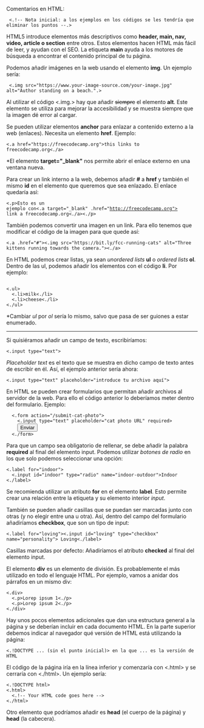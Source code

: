 Comentarios en HTML: 
<pre><code> <.!-- Nota inicial: a los ejemplos en los códigos se les tendría que eliminar los puntos --.> </pre></code>

HTML5 introduce elementos más descriptivos como <b>header, main, nav, video, article o section</b> entre otros. Estos elementos hacen HTML más fácil de leer, y ayudan con el SEO.
La etiqueta <b>main</b> ayuda a los motores de búsqueda a encontrar el contenido principal de tu página.

Podemos añadir imágenes en la web usando el elemento <b>img</b>. Un ejemplo sería:
<pre><code> <.img src="https://www.your-image-source.com/your-image.jpg" alt="Author standing on a beach.".> </pre></code>
Al utilizar el código <.img.> hay que añadir <s>siempre</s> el elemento <b>alt</b>. Este elemento se utiliza para mejorar la accesibilidad y se muestra siempre que la imagen dé error al cargar.

Se pueden utilizar elementos <b>anchor</b> para enlazar a contenido externo a la web (enlaces). Necesita un elemento <b>href</b>. Ejemplo:
<pre><code><.a href="https://freecodecamp.org">this links to freecodecamp.org<./a></pre></code>
*El elemento <b>target="_blank"</b> nos permite abrir el enlace externo en una ventana nueva.

Para crear un link interno a la web, debemos añadir <b>#</b> a <b>href</b> y también el mismo <b>id</b> en el elemento que queremos que sea enlazado.
El enlace quedaría así: <pre><code><.p>Esto es un ejemplo con<.a target="_blank" .href="http://freecodecamp.org"> link a freecodecamp.org<./a><./p></pre></code>

También podemos convertir una imagen en un link. Para ello tenemos que modificar el código de la imagen para que quede así:
<pre><code><.a .href="#"><.img src="https://bit.ly/fcc-running-cats" alt="Three kittens running towards the camera."><./a></pre></code>

En HTML podemos crear listas, ya sean <i>unordered lists</i> <b> ul</b> o <i>ordered lists</i><b> ol</b>. Dentro de las ul, podemos añadir los elementos con el código <b>li</b>.
Por ejemplo:
<pre><code>
<.ul>
  <.li>milk<./li>
  <.li>cheese<./li>
<./ul>
</pre></code>
*Cambiar <i>ul</i> por <i>ol</i> sería lo mismo, salvo que pasa de ser guiones a estar enumerado.

----------------------
Si quisiéramos añadir un campo de texto, escribiríamos: <pre><code><.input type="text"></pre></code>

<i>Placeholder text</i> es el texto que se muestra en dicho campo de texto antes de escribir en él. Así, el ejemplo anterior sería ahora:
<pre><code><.input type="text" placeholder="introduce tu archivo aquí"></pre></code>

En HTML se pueden crear formularios que permitan añadir archivos al servidor de la web. Para ello el código anterior lo deberíamos meter dentro del formulario. Ejemplo:
<pre><code>  <.form action="/submit-cat-photo">
    <.input type="text" placeholder="cat photo URL" required>
    <button type="submit">Enviar</button>
  <./form></pre></code>
  
 Para que un campo sea obligatorio de rellenar, se debe añadir la palabra <b>required</b> al final del elemento input.
 Podemos utilizar <i>botones de radio</i> en los que solo podemos seleccionar una opción:
  <pre><code><.label for="indoor"> 
  <.input id="indoor" type="radio" name="indoor-outdoor">Indoor 
<./label></pre></code>
Se recomienda utilizar un atributo <b>for</b> en el elemento <b>label</b>. Esto permite crear una relación entre la etiqueta y su elemento interior <i>input</i>.

También se pueden añadir casillas que se puedan ser marcadas junto con otras (y no elegir entre una u otra). Así, dentro del campo del formulario añadiríamos <b>checkbox</b>, que son un tipo de input:
<pre><code><.label for="loving"><.input id="loving" type="checkbox" name="personality"> Loving<./label></pre></code>

Casillas marcadas por defecto: Añadiríamos el atributo <b>checked</b> al final del elemento input.

El elemento <b>div</b> es un elemento de división. Es probablemente el más utilizado en todo el lenguaje HTML. Por ejemplo, vamos a anidar dos párrafos en un mismo div:
<pre><code><.div>
  <.p>Lorep ipsum 1<./p>
  <.p>Lorep ipsum 2<./p>
<./div></pre></code>

Hay unos pocos elementos adicionales que dan una estructura general a la página y se deberían incluir en cada documento HTML. En la parte superior debemos indicar al navegador qué versión de HTML está utilizando la página:
<pre><code><.!DOCTYPE ... (sin el punto inicial)> en la que ... es la versión de HTML</pre></code>
El código de la página iría en la línea inferior y comenzaría con <.html> y se cerraría con <./html>. Un ejemplo sería:
<pre><code><.!DOCTYPE html>
<.html>
  <.!-- Your HTML code goes here -->
<./html></pre></code>

Otro elemento que podríamos añadir es <b>head</b> (el cuerpo de la página) y <b>head</b> (la cabecera).
